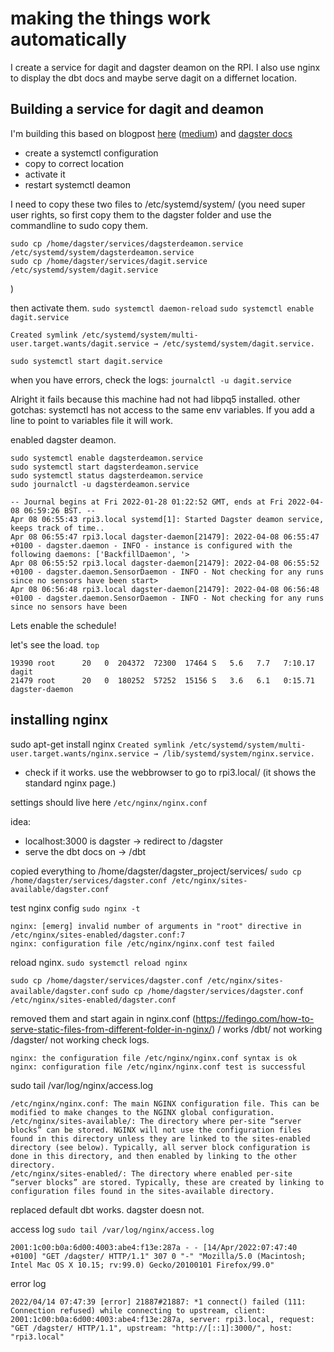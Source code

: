 # making the things work automatically

I create a service for dagit and dagster deamon on
the RPI.
I also use nginx to display the dbt docs and maybe serve dagit on a differnet location.




## Building a service for dagit and deamon
I'm building this based on blogpost [here](https://scribe.rip/codex/setup-a-python-script-as-a-service-through-systemctl-systemd-f0cc55a42267) ([medium](https://medium.com/codex/setup-a-python-script-as-a-service-through-systemctl-systemd-f0cc55a42267))
and [dagster docs](https://docs.dagster.io/deployment/guides/service)
* create a systemctl configuration
* copy to correct location
* activate it
* restart systemctl deamon

I need to copy these two files to /etc/systemd/system/
(you need super user rights, so first copy them to the dagster folder and use the commandline
  to sudo copy them.
```
sudo cp /home/dagster/services/dagsterdeamon.service /etc/systemd/system/dagsterdeamon.service
sudo cp /home/dagster/services/dagit.service /etc/systemd/system/dagit.service
```
)

then activate them.
`sudo systemctl daemon-reload`
`sudo systemctl enable dagit.service`

```
Created symlink /etc/systemd/system/multi-user.target.wants/dagit.service → /etc/systemd/system/dagit.service.
```

`sudo systemctl start dagit.service`


when you have errors, check the logs: `journalctl -u dagit.service`

Alright it fails because this machine had not had libpq5 installed.
other gotchas: systemctl has not access to the same env variables.
If you add a line to point to variables file it will work.

enabled dagster deamon.
```
sudo systemctl enable dagsterdeamon.service
sudo systemctl start dagsterdeamon.service
sudo systemctl status dagsterdeamon.service
sudo journalctl -u dagsterdeamon.service
```

```
-- Journal begins at Fri 2022-01-28 01:22:52 GMT, ends at Fri 2022-04-08 06:59:26 BST. --
Apr 08 06:55:43 rpi3.local systemd[1]: Started Dagster deamon service, keeps track of time..
Apr 08 06:55:47 rpi3.local dagster-daemon[21479]: 2022-04-08 06:55:47 +0100 - dagster.daemon - INFO - instance is configured with the following daemons: ['BackfillDaemon', '>
Apr 08 06:55:52 rpi3.local dagster-daemon[21479]: 2022-04-08 06:55:52 +0100 - dagster.daemon.SensorDaemon - INFO - Not checking for any runs since no sensors have been start>
Apr 08 06:56:48 rpi3.local dagster-daemon[21479]: 2022-04-08 06:56:48 +0100 - dagster.daemon.SensorDaemon - INFO - Not checking for any runs since no sensors have been
```

Lets enable the schedule!

let's see the load.
`top`
```
19390 root      20   0  204372  72300  17464 S   5.6   7.7   7:10.17 dagit
21479 root      20   0  180252  57252  15156 S   3.6   6.1   0:15.71 dagster-daemon
```


## installing nginx
sudo apt-get install nginx
`Created symlink /etc/systemd/system/multi-user.target.wants/nginx.service → /lib/systemd/system/nginx.service.`

- check if it works. use the webbrowser to go to rpi3.local/ (it shows the standard nginx page.)

settings should live here `/etc/nginx/nginx.conf`

idea:
* localhost:3000 is dagster -> redirect to /dagster
* serve the dbt docs on -> /dbt

copied everything to /home/dagster/dagster_project/services/
`sudo cp /home/dagster/services/dagster.conf /etc/nginx/sites-available/dagster.conf`

test nginx config `sudo nginx -t`
```
nginx: [emerg] invalid number of arguments in "root" directive in /etc/nginx/sites-enabled/dagster.conf:7
nginx: configuration file /etc/nginx/nginx.conf test failed
```

reload nginx. `sudo systemctl reload nginx`



`sudo cp /home/dagster/services/dagster.conf /etc/nginx/sites-available/dagster.conf`
`sudo cp /home/dagster/services/dagster.conf /etc/nginx/sites-enabled/dagster.conf`

removed them and start again in nginx.conf
(https://fedingo.com/how-to-serve-static-files-from-different-folder-in-nginx/)
/ works
/dbt/ not working
/dagster/ not working
check logs.

```sudo nginx -t
nginx: the configuration file /etc/nginx/nginx.conf syntax is ok
nginx: configuration file /etc/nginx/nginx.conf test is successful
```

sudo tail /var/log/nginx/access.log

```
/etc/nginx/nginx.conf: The main NGINX configuration file. This can be modified to make changes to the NGINX global configuration.
/etc/nginx/sites-available/: The directory where per-site “server blocks” can be stored. NGINX will not use the configuration files found in this directory unless they are linked to the sites-enabled directory (see below). Typically, all server block configuration is done in this directory, and then enabled by linking to the other directory.
/etc/nginx/sites-enabled/: The directory where enabled per-site “server blocks” are stored. Typically, these are created by linking to configuration files found in the sites-available directory.
```

replaced default dbt works. dagster doesn not.

access log `sudo tail /var/log/nginx/access.log`
```
2001:1c00:b0a:6d00:4003:abe4:f13e:287a - - [14/Apr/2022:07:47:40 +0100] "GET /dagster/ HTTP/1.1" 307 0 "-" "Mozilla/5.0 (Macintosh; Intel Mac OS X 10.15; rv:99.0) Gecko/20100101 Firefox/99.0"
```

error log
```
2022/04/14 07:47:39 [error] 21887#21887: *1 connect() failed (111: Connection refused) while connecting to upstream, client: 2001:1c00:b0a:6d00:4003:abe4:f13e:287a, server: rpi3.local, request: "GET /dagster/ HTTP/1.1", upstream: "http://[::1]:3000/", host: "rpi3.local"
```
